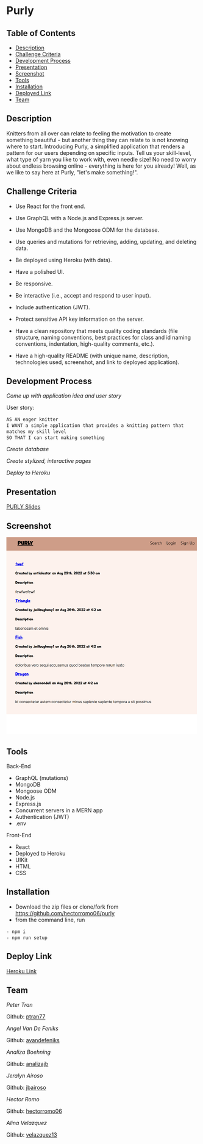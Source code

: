 # Purly

## Table of Contents

- [Description](#description)
- [Challenge Criteria](#challenge-criteria)
- [Development Process](#development-process)
- [Presentation](#presentation)
- [Screenshot](#screenshot)
- [Tools](#tools)
- [Installation](#installation)
- [Deployed Link](#deploy-link)
- [Team](#team)

## Description

Knitters from all over can relate to feeling the motivation to create something beautiful - but another thing they can relate to is not knowing where to start. Introducing Purly, a simplified application that renders a pattern for our users depending on specific inputs. Tell us your skill-level, what type of yarn you like to work with, even needle size! No need to worry about endless browsing online - everything is here for you already! Well, as we like to say here at Purly, "let's make something!".

## Challenge Criteria

- Use React for the front end.

- Use GraphQL with a Node.js and Express.js server.

- Use MongoDB and the Mongoose ODM for the database.

- Use queries and mutations for retrieving, adding, updating, and deleting data.

- Be deployed using Heroku (with data).

- Have a polished UI.

- Be responsive.

- Be interactive (i.e., accept and respond to user input).

- Include authentication (JWT).

- Protect sensitive API key information on the server.

- Have a clean repository that meets quality coding standards (file structure, naming conventions, best practices for class and id naming conventions, indentation, high-quality comments, etc.).

- Have a high-quality README (with unique name, description, technologies used, screenshot, and link to deployed application).

## Development Process

_Come up with application idea and user story_

User story:

```
AS AN eager knitter
I WANT a simple application that provides a knitting pattern that matches my skill level
SO THAT I can start making something
```

_Create database_

_Create stylized, interactive pages_

_Deploy to Heroku_

## Presentation

[PURLY Slides](https://docs.google.com/presentation/d/15HsNCn22vRGXKbEEwZ-mg9926_xi7uwr/edit?usp=sharing&ouid=114120646631802234048&rtpof=true&sd=true)

## Screenshot

<img src='./purly-screenshot.png' width=500 />

## Tools

Back-End

- GraphQL (mutations)
- MongoDB
- Mongoose ODM
- Node.js
- Express.js
- Concurrent servers in a MERN app
- Authentication (JWT)
- .env

Front-End

- React
- Deployed to Heroku
- UIKit
- HTML
- CSS

## Installation

- Download the zip files or clone/fork from https://github.com/hectorromo06/purly
- from the command line, run

```
- npm i
- npm run setup
```

## Deploy Link

[Heroku Link](https://purly.herokuapp.com/)

## Team

_Peter Tran_

Github: [ptran77](https://github.com/ptran77)

_Angel Van De Feniks_

Github: [avandefeniks](https://github.com/avandefeniks)

_Analiza Boehning_

Github: [analizajb](https://github.com/analizajb)

_Jeralyn Airoso_

Github: [jbairoso](https://github.com/jbairoso)

_Hector Romo_

Github: [hectorromo06](https://github.com/hectorromo06)

_Alina Velazquez_

Github: [velazquez13](https://github.com/velazquez13)
